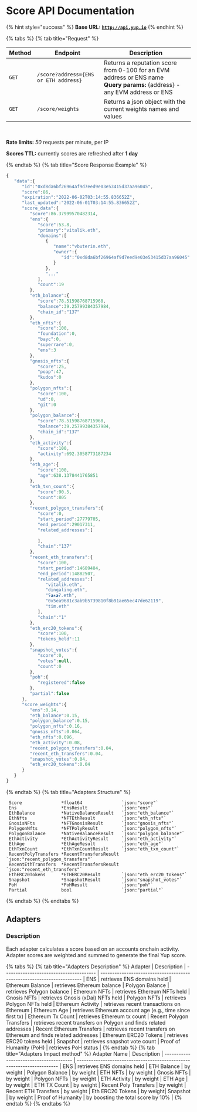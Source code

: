 # Score API Documentation

{% hint style="success" %}
**Base URL:** [**`http://api.yup.io`**](http://api.yup.io)
{% endhint %}

{% tabs %}
{% tab title="Request" %}

| Method | Endpoint                                | Description                                                             |
|--------|-----------------------------------------|-------------------------------------------------------------------------|
| `GET`  | `/score?address={ENS or ETH address}`   |  Returns a reputation score from 0-100 for an EVM address or ENS name <br>  **Query params:** {address} - any EVM address or ENS  |
| `GET`  | `/score/weights`                        |  Returns a json object with the current weights names and values        |

&nbsp;

**Rate limits:** *50* requests per minute, per IP

**Scores TTL:** currently scores are refreshed after **1 day**

{% endtab %}
{% tab title="Score Response Example" %}

```javascript
{
   "data":{
      "id":"0xd8da6bf26964af9d7eed9e03e53415d37aa96045",
      "score":86,
      "expiration":"2022-06-02T03:14:55.836652Z",
      "last_updated":"2022-06-01T03:14:55.836652Z",
      "score_data":{
         "score":86.37999570482314,
         "ens":{
            "score":53.8,
            "primary":"vitalik.eth",
            "domains":[
               {
                  "name":"vbuterin.eth",
                  "owner":{
                     "id":"0xd8da6bf26964af9d7eed9e03e53415d37aa96045"
                  }
               },
               "..."
            ],
            "count":19
         },
         "eth_balance":{
            "score":78.51598768715968,
            "balance":39.25799384357984,
            "chain_id":"137"
         },
         "eth_nfts":{
            "score":100,
            "foundation":0,
            "bayc":0,
            "superrare":0,
            "ens":3
         },
         "gnosis_nfts":{
            "score":25,
            "poap":47,
            "kudos":0
         },
         "polygon_nfts":{
            "score":100,
            "ud":0,
            "git":0
         },
         "polygon_balance":{
            "score":78.51598768715968,
            "balance":39.25799384357984,
            "chain_id":"137"
         },
         "eth_activity":{
            "score":100,
            "activity":692.3058773187234
         },
         "eth_age":{
            "score":100,
            "age":638.1378441765851
         },
         "eth_txn_count":{
            "score":90.5,
            "count":805
         },
         "recent_polygon_transfers":{
            "score":0,
            "start_period":27779705,
            "end_period":29017311,
            "related_addresses":[
               
            ],
            "chain":"137"
         },
         "recent_eth_transfers":{
            "score":100,
            "start_period":14689484,
            "end_period":14882507,
            "related_addresses":[
               "vitalik.eth",
               "dingaling.eth",
               "ʕ◕ᴥ◕ʔ.eth",
               "0x5ea9681c3ab9b5739810f8b91ae65ec47de62119",
               "tim.eth"
            ],
            "chain":"1"
         },
         "eth_erc20_tokens":{
            "score":100,
            "tokens_held":11
         },
         "snapshot_votes":{
            "score":0,
            "votes":null,
            "count":0
         },
         "poh":{
            "registered":false
         },
         "partial":false
      },
      "score_weights":{
         "ens":0.14,
         "eth_balance":0.15,
         "polygon_balance":0.15,
         "polygon_nfts":0.16,
         "gnosis_nfts":0.064,
         "eth_nfts":0.096,
         "eth_activity":0.08,
         "recent_polygon_transfers":0.04,
         "recent_eth_transfers":0.04,
         "snapshot_votes":0.04,
         "eth_erc20_tokens":0.04
      }
   }
}
```

{% endtab %}
{% tab title="Adapters Structure" %}

```plain
 Score               *float64               `json:"score"`
 Ens                 *EnsResult             `json:"ens"`
 EthBalance          *NativeBalanceResult   `json:"eth_balance"`
 EthNfts             *NFTEthResult          `json:"eth_nfts"`
 GnosisNFts          *NFTGnosisResult       `json:"gnosis_nfts"`
 PolygonNfts         *NFTPolyResult         `json:"polygon_nfts"`
 PolygonBalance      *NativeBalanceResult   `json:"polygon_balance"`
 EthActivity         *EthActivityResult     `json:"eth_activity"`
 EthAge              *EthAgeResult          `json:"eth_age"`
 EthTxnCount         *EthTxnCountResult     `json:"eth_txn_count"`
 RecentPolyTransfers *RecentTransfersResult `json:"recent_polygon_transfers"`
 RecentEthTransfers  *RecentTransfersResult `json:"recent_eth_transfers"`
 EthERC20Tokens      *ETHERC20Result        `json:"eth_erc20_tokens"`
 Snapshot            *SnapshotResult        `json:"snapshot_votes"`
 PoH                 *PoHResult             `json:"poh"`
 Partial             bool                   `json:"partial"`
```

{% endtab %}
{% endtabs %}

## Adapters

### Description

Each adapter calculates a score based on an accounts onchain activity. Adapter scores are weighted and summed to generate the final Yup score.

{% tabs %}
{% tab title="Adapters Description" %}
Adapter                             | Description                                                            |
 --------------------------------------- | ---------------------------------------------------------------------- |
ENS  |  retrieves ENS domains held |
Ethereum Balance   |  retrieves Ethereum balance |
Polygon Balance  |  retrieves Polygon balance |
Ethereum NFTs   |  retrieves Ethereum NFTs held |
Gnosis NFTs   | retrieves Gnosis (xDai) NFTs held |
Polygon NFTs |  retrieves Polygon NFTs held |
Ethereum Activity |  retrieves recent transactions on Ethereum |
Ethereum Age | retrieves Ethereum account age (e.g., time since first tx) |
Ethereum Tx Count |  retrieves Ethereum tx count |
Recent Polygon Transfers |  retrieves recent transfers on Polygon and finds related addresses |
Recent Ethereum Transfers | retrieves recent transfers on Ethereum and finds related addresses  |
Ethereum ERC20 Tokens | retrieves ERC20 tokens held  |
Snapshot  | retrieves snapshot vote count |
Proof of Humanity (PoH) |  retrieves PoH status  |
{% endtab %}
{% tab title="Adapters Impact method" %}
Adapter Name                             | Description                                                            |
 --------------------------------------- | ---------------------------------------------------------------------- |
ENS  |  retrieves ENS domains held |
ETH Balance   |  by weight |
Polygon Balance  |   by weight |
ETH NFTs   |   by weight |
Gnosis NFTs   | by weight  |
Polygon NFTs |  by weight  |
ETH Activity |  by weight |
ETH Age |  by weight  |
ETH TX Count |  by weight |
Recent Poly Transfers |   by weight |
Recent ETH Transfers | by weight |
Eth ERC20 Tokens |  by weight|
Snapshot  |  by weight  |
Proof of Humanity |  by boosting the total score by 10%  |
{% endtab %}
{% endtabs %}
